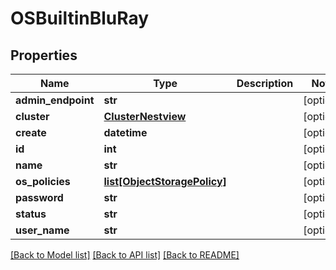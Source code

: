 # OSBuiltinBluRay

## Properties
Name | Type | Description | Notes
------------ | ------------- | ------------- | -------------
**admin_endpoint** | **str** |  | [optional] 
**cluster** | [**ClusterNestview**](ClusterNestview.md) |  | [optional] 
**create** | **datetime** |  | [optional] 
**id** | **int** |  | [optional] 
**name** | **str** |  | [optional] 
**os_policies** | [**list[ObjectStoragePolicy]**](ObjectStoragePolicy.md) |  | [optional] 
**password** | **str** |  | [optional] 
**status** | **str** |  | [optional] 
**user_name** | **str** |  | [optional] 

[[Back to Model list]](../README.md#documentation-for-models) [[Back to API list]](../README.md#documentation-for-api-endpoints) [[Back to README]](../README.md)



